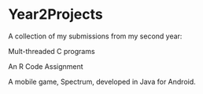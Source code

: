 # Year2Projects

A collection of my submissions from my second year:

Mult-threaded C programs

An R Code Assignment

A mobile game, Spectrum, developed in Java for Android.
